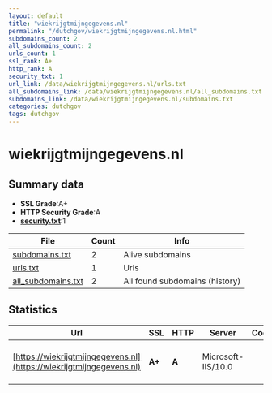 ```yaml
---
layout: default
title: "wiekrijgtmijngegevens.nl"
permalink: "/dutchgov/wiekrijgtmijngegevens.nl.html"
subdomains_count: 2
all_subdomains_count: 2
urls_count: 1
ssl_rank: A+
http_rank: A
security_txt: 1
url_link: /data/wiekrijgtmijngegevens.nl/urls.txt
all_subdomains_link: /data/wiekrijgtmijngegevens.nl/all_subdomains.txt
subdomains_link: /data/wiekrijgtmijngegevens.nl/subdomains.txt
categories: dutchgov
tags: dutchgov
---
```



# wiekrijgtmijngegevens.nl
## Summary data


 - **SSL Grade**:A+
 - **HTTP Security Grade**:A
 - **[security.txt](https://www.digitaleoverheid.nl/nieuws/standaard-security-txt-nu-verplicht-voor-overheid/)**:1


| File       | Count | Info |
|------------|-------|------|
|[subdomains.txt](/DutchGovScope/data/wiekrijgtmijngegevens.nl/subdomains.txt)|2|Alive subdomains|
|[urls.txt](/DutchGovScope/data/wiekrijgtmijngegevens.nl/urls.txt)|1|Urls|
|[all_subdomains.txt](/DutchGovScope/data/wiekrijgtmijngegevens.nl/all_subdomains.txt)|2|All found subdomains (history)|


## Statistics


| Url | SSL | HTTP | Server | Cookie | HSTS | CORS | CTO | CSP | XFO | XXP | RP |FP| Tech |Title |
|--------|-------|-------|------|------|------|------|------|------|------|------|------|------|------|------|
|[https://wiekrijgtmijngegevens.nl](https://wiekrijgtmijngegevens.nl)| **A+**| **A**|Microsoft-IIS/10.0| |:white_check_mark: | | |:warning: | :white_check_mark: | :white_check_mark: | :white_check_mark: | |HSTS IIS:10.0 Windows Server|Document Moved|

